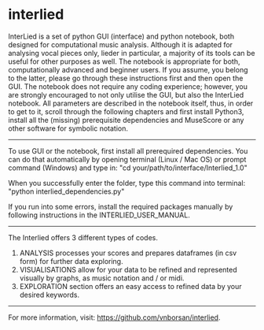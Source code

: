 # interlied

InterLied is a set of python GUI (interface) and python notebook, both designed for computational
music analysis. Although it is adapted for analysing vocal pieces only, lieder in particular, a majority of
its tools can be useful for other purposes as well. The notebook is appropriate for both,
computationally advanced and beginner users. If you assume, you belong to the latter, please go
through these instructions first and then open the GUI. The notebook does not require any coding
experience; however, you are strongly encouraged to not only utilise the GUI, but also the InterLied
notebook. All parameters are described in the notebook itself, thus, in order to get to it, scroll
through the following chapters and first install Python3, install all the (missing) prerequisite
dependencies and MuseScore or any other software for symbolic notation.

------

To use GUI or the notebook, first install all prerequired dependencies. You can do that automatically by opening terminal (Linux / Mac OS) or prompt command (Windows) and type in:
 "cd your/path/to/interface/Interlied_1.0"

When you successfully enter the folder, type this command into terminal: 
"python interlied_dependencies.py"

If you run into some errors, install the required packages manually by following instructions in the INTERLIED_USER_MANUAL.

------

The Interlied offers 3 different types of codes.

1. ANALYSIS processes your scores and prepares dataframes (in csv form) for further data exploring.
2. VISUALISATIONS allow for your data to be refined and represented visually by graphs, as music notation and / or midi.
3. EXPLORATION section offers an easy access to refined data by your desired keywords.

-------

For more information, visit: https://github.com/vnborsan/interlied.
